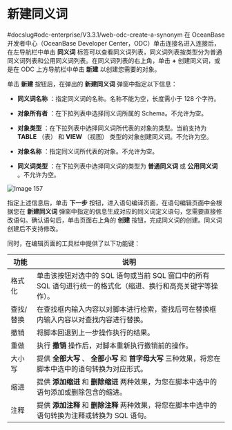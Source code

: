 新建同义词 
==========================
#docslug#odc-enterprise/V3.3.1/web-odc-create-a-synonym
在 OceanBase 开发者中心（OceanBase Developer Center，ODC）单击连接名进入连接后，在左导航栏中单击 **同义词** 标签可以查看同义词列表，同义词列表按类型分为普通同义词列表和公用同义词列表。在同义词列表的右上角，单击 **+** 创建同义词，或是在 ODC 上方导航栏中单击 **新建** 以创建您需要的对象。

单击 **新建** 按钮后，在弹出的 **新建同义词** 弹窗中指定以下信息：

* **同义词名称** ：指定同义词的名称。名称不能为空，长度需小于 128 个字符。

  

* **对象所有者** ：在下拉列表中选择同义词所属的 Schema。不允许为空。

  

* **对象类型** ：在下拉列表中选择同义词所代表的对象的类型。当前支持为 **TABLE** （表） 和 **VIEW** （视图） 类型的对象创建同义词。不允许为空。

  

* **对象名称** ：指定同义词所代表的对象。不允许为空。

  

* **同义词类型** ：在下拉列表中选择同义词的类型为 **普通同义词** 或 **公用同义词** 。不允许为空。

  




![Image 157](https://help-static-aliyun-doc.aliyuncs.com/assets/img/zh-CN/3780004161/p238883.png)

指定上述信息后，单击 **下一步** 按钮，进入语句编译页面，在语句编辑页面中会根据您在 **新建同义词** 弹窗中指定的信息生成对应的同义词定义语句，您需要直接修改语句。确认语句后，单击页面右上角的 **创建** 按钮，完成同义词的创建。同义词创建后不支持修改。

同时，在编辑页面的工具栏中提供了以下功能键：


|  功能   |                               说明                               |
|-------|----------------------------------------------------------------|
| 格式化   | 单击该按钮对选中的 SQL 语句或当前 SQL 窗口中的所有 SQL 语句进行统一的格式化（缩进、换行和高亮关键字等操作）。 |
| 查找/替换 | 在查找框内输入内容以对脚本进行检索，查找后可在替换框内输入内容以对查找内容进行替换。                     |
| 撤销    | 将脚本回退到上一步操作执行的结果。                                              |
| 重做    | 执行 **撤销**  操作后，对脚本重新执行撤销前的操作。                                  |
| 大小写   | 提供 **全部大写** 、 **全部小写**  和 **首字母大写**  三种效果，将您在脚本中选中的语句转换为对应形式。  |
| 缩进    | 提供 **添加缩进**  和 **删除缩进**  两种效果，为您在脚本中选中的语句添加或删除包含的缩进。           |
| 注释    | 提供 **添加注释**  和 **删除注释**  两种效果，将您在脚本中选中的语句转换为注释或转换为 SQL 语句。     |


